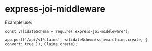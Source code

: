 # express-joi-middleware

Example use:
```
const validateSchema = require('express-joi-middleware');

app.post('/api/v1/claims', validateSchema(schema.claims.create, { convert: true }), Claims.create);
```

